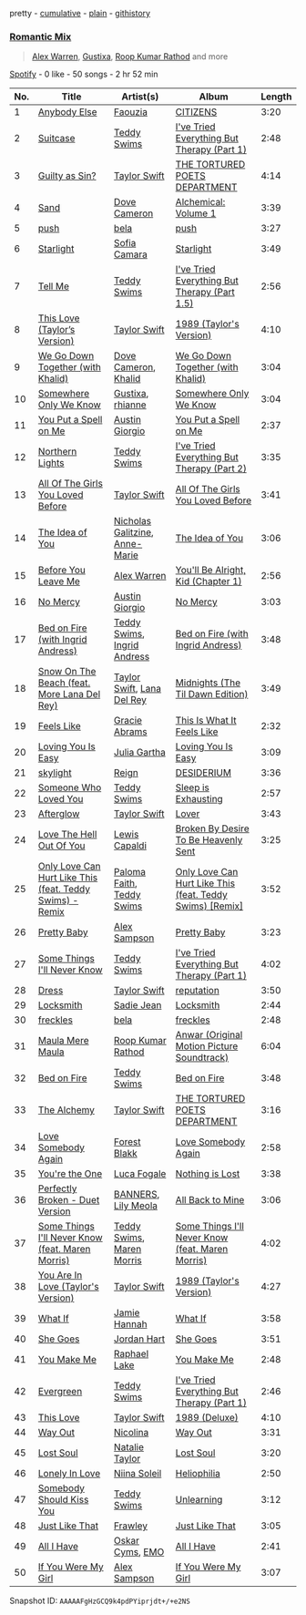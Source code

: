 pretty - [cumulative](/playlists/cumulative/37i9dQZF1EVGJJ3r00UGAt.md) - [plain](/playlists/plain/37i9dQZF1EVGJJ3r00UGAt) - [githistory](https://github.githistory.xyz/mdn522/spotify-playlist-archive/blob/main/playlists/plain/37i9dQZF1EVGJJ3r00UGAt)

### [Romantic Mix](https://open.spotify.com/playlist/37i9dQZF1EVGJJ3r00UGAt)

> <a href=spotify:playlist:37i9dQZF1EIW59fyjC7s7V>Alex Warren</a>, <a href=spotify:playlist:37i9dQZF1EIVjpSMIvUgDe>Gustixa</a>, <a href=spotify:playlist:37i9dQZF1EIVmJWOWwC7OX>Roop Kumar Rathod</a> and more

[Spotify](https://open.spotify.com/user/spotify) - 0 like - 50 songs - 2 hr 52 min

| No. | Title | Artist(s) | Album | Length |
|---|---|---|---|---|
| 1 | [Anybody Else](https://open.spotify.com/track/5SR9WnrC9pGFfDld6xoil5) | [Faouzia](https://open.spotify.com/artist/5NhgsV7qPWHZqYEMKzbYvo) | [CITIZENS](https://open.spotify.com/album/3nh4uK04eRkHyrxIDWEfkp) | 3:20 |
| 2 | [Suitcase](https://open.spotify.com/track/0IDKI9KI71q4YPrW58hNtA) | [Teddy Swims](https://open.spotify.com/artist/33qOK5uJ8AR2xuQQAhHump) | [I've Tried Everything But Therapy \(Part 1\)](https://open.spotify.com/album/7nacKlk586eLRBSIsrk9DB) | 2:48 |
| 3 | [Guilty as Sin?](https://open.spotify.com/track/0W0iAC1VGlB82PI6elxFYf) | [Taylor Swift](https://open.spotify.com/artist/06HL4z0CvFAxyc27GXpf02) | [THE TORTURED POETS DEPARTMENT](https://open.spotify.com/album/1Mo4aZ8pdj6L1jx8zSwJnt) | 4:14 |
| 4 | [Sand](https://open.spotify.com/track/7lcptQMdfkgUAQ3Ek83K5V) | [Dove Cameron](https://open.spotify.com/artist/2W8yFh0Ga6Yf3jiayVxwkE) | [Alchemical: Volume 1](https://open.spotify.com/album/4kC5hseZbGaAjiJvr9Hk55) | 3:39 |
| 5 | [push](https://open.spotify.com/track/4AXpkLLBbmV8ShQy1eFCY0) | [bela](https://open.spotify.com/artist/0ub6lhfbgTFyFdSX4wHtTx) | [push](https://open.spotify.com/album/726qYb7KpVGPnkd6w8MW0m) | 3:27 |
| 6 | [Starlight](https://open.spotify.com/track/4PIMqo5UuquO6Ygq0YWluB) | [Sofia Camara](https://open.spotify.com/artist/5bdLfpk3TpFVwrlHWmPL55) | [Starlight](https://open.spotify.com/album/4NCi5xTV4dpRZktV3BeEaK) | 3:49 |
| 7 | [Tell Me](https://open.spotify.com/track/3WyUluIcDGvi2sCAOpiJUH) | [Teddy Swims](https://open.spotify.com/artist/33qOK5uJ8AR2xuQQAhHump) | [I've Tried Everything But Therapy \(Part 1.5\)](https://open.spotify.com/album/3egFmnuKrjoMAlqCfdw7KH) | 2:56 |
| 8 | [This Love \(Taylor’s Version\)](https://open.spotify.com/track/5QVVjX0ZItqlVpEuVCM9Yg) | [Taylor Swift](https://open.spotify.com/artist/06HL4z0CvFAxyc27GXpf02) | [1989 \(Taylor's Version\)](https://open.spotify.com/album/64LU4c1nfjz1t4VnGhagcg) | 4:10 |
| 9 | [We Go Down Together \(with Khalid\)](https://open.spotify.com/track/2Y67qsABsPKMrvCxPCzL6r) | [Dove Cameron](https://open.spotify.com/artist/2W8yFh0Ga6Yf3jiayVxwkE), [Khalid](https://open.spotify.com/artist/6LuN9FCkKOj5PcnpouEgny) | [We Go Down Together \(with Khalid\)](https://open.spotify.com/album/3ja0XiK9ABd3vSbLNHlna3) | 3:04 |
| 10 | [Somewhere Only We Know](https://open.spotify.com/track/1avbaACTs8QOtkAVD5YIiT) | [Gustixa](https://open.spotify.com/artist/5dLfdoRqimRnbTC19bdbRD), [rhianne](https://open.spotify.com/artist/7rKnoYexRQgOhdwElQSTl6) | [Somewhere Only We Know](https://open.spotify.com/album/1czr6IuL7gcx5vqp0jzJR6) | 3:04 |
| 11 | [You Put a Spell on Me](https://open.spotify.com/track/0j22qHa0UFrzpAZnQ40XO9) | [Austin Giorgio](https://open.spotify.com/artist/2NhXno18MV9YbhVmr5QX11) | [You Put a Spell on Me](https://open.spotify.com/album/1aWZYv5kgG8cwmJt69edyb) | 2:37 |
| 12 | [Northern Lights](https://open.spotify.com/track/53LrdNXkfGaS6pdyWDype0) | [Teddy Swims](https://open.spotify.com/artist/33qOK5uJ8AR2xuQQAhHump) | [I've Tried Everything But Therapy \(Part 2\)](https://open.spotify.com/album/6kvSdLjli85tMwW4jlCN0o) | 3:35 |
| 13 | [All Of The Girls You Loved Before](https://open.spotify.com/track/4P9Q0GojKVXpRTJCaL3kyy) | [Taylor Swift](https://open.spotify.com/artist/06HL4z0CvFAxyc27GXpf02) | [All Of The Girls You Loved Before](https://open.spotify.com/album/1Uauz6ql2dIPvIOH4JiuhD) | 3:41 |
| 14 | [The Idea of You](https://open.spotify.com/track/13skFf8DWYHxbZx3jP3V0B) | [Nicholas Galitzine](https://open.spotify.com/artist/6FupcSGek9Zs4EJGpkBllL), [Anne\-Marie](https://open.spotify.com/artist/1zNqDE7qDGCsyzJwohVaoX) | [The Idea of You](https://open.spotify.com/album/5brGFiJgrngm9vyWMhzc9Y) | 3:06 |
| 15 | [Before You Leave Me](https://open.spotify.com/track/792FHkvZbBQuWWM1a4TfL8) | [Alex Warren](https://open.spotify.com/artist/0fTSzq9jAh4c36UVb4V7CB) | [You'll Be Alright, Kid \(Chapter 1\)](https://open.spotify.com/album/1eCGY9WJpYgtaFh1Lk2KNo) | 2:56 |
| 16 | [No Mercy](https://open.spotify.com/track/5FC8o88GIaD5Rg5OBIutcC) | [Austin Giorgio](https://open.spotify.com/artist/2NhXno18MV9YbhVmr5QX11) | [No Mercy](https://open.spotify.com/album/0fUzuwdOrxYaUnigrcS0r5) | 3:03 |
| 17 | [Bed on Fire \(with Ingrid Andress\)](https://open.spotify.com/track/0739yB1rNxAQeLda9pOrEP) | [Teddy Swims](https://open.spotify.com/artist/33qOK5uJ8AR2xuQQAhHump), [Ingrid Andress](https://open.spotify.com/artist/0jPnVIasXzBYjrlpO5irii) | [Bed on Fire \(with Ingrid Andress\)](https://open.spotify.com/album/1tOEXqqFrTxoyHTXhvb8E5) | 3:48 |
| 18 | [Snow On The Beach \(feat\. More Lana Del Rey\)](https://open.spotify.com/track/4zmKGsrXjLmljb5fTaBTot) | [Taylor Swift](https://open.spotify.com/artist/06HL4z0CvFAxyc27GXpf02), [Lana Del Rey](https://open.spotify.com/artist/00FQb4jTyendYWaN8pK0wa) | [Midnights \(The Til Dawn Edition\)](https://open.spotify.com/album/1fnJ7k0bllNfL1kVdNVW1A) | 3:49 |
| 19 | [Feels Like](https://open.spotify.com/track/35IcAVSMsU9qzHfpPbvC8A) | [Gracie Abrams](https://open.spotify.com/artist/4tuJ0bMpJh08umKkEXKUI5) | [This Is What It Feels Like](https://open.spotify.com/album/7l2g05NyprwonSFIs2y8at) | 2:32 |
| 20 | [Loving You Is Easy](https://open.spotify.com/track/5bGdO5rwPjJ3Atwn2zKVYW) | [Julia Gartha](https://open.spotify.com/artist/0msMwWNlbZhRSsGqAQdPAs) | [Loving You Is Easy](https://open.spotify.com/album/58ZbClZtnRIEtTmcrCenRH) | 3:09 |
| 21 | [skylight](https://open.spotify.com/track/0HdQ1b9sQ57QEIUwNPBssy) | [Reign](https://open.spotify.com/artist/2j24RHXzy8R26mtVQK0n8n) | [DESIDERIUM](https://open.spotify.com/album/7vb0r9y5Q8sJsTx7lyVJZk) | 3:36 |
| 22 | [Someone Who Loved You](https://open.spotify.com/track/144wciVMFV19YTkmZ50g4z) | [Teddy Swims](https://open.spotify.com/artist/33qOK5uJ8AR2xuQQAhHump) | [Sleep is Exhausting](https://open.spotify.com/album/0fc1W53T3llTmKSzRgaj3s) | 2:57 |
| 23 | [Afterglow](https://open.spotify.com/track/1SymEzIT3H8UZfibCs3TYi) | [Taylor Swift](https://open.spotify.com/artist/06HL4z0CvFAxyc27GXpf02) | [Lover](https://open.spotify.com/album/1NAmidJlEaVgA3MpcPFYGq) | 3:43 |
| 24 | [Love The Hell Out Of You](https://open.spotify.com/track/2qyeAiFswWB2PmYhdeObTP) | [Lewis Capaldi](https://open.spotify.com/artist/4GNC7GD6oZMSxPGyXy4MNB) | [Broken By Desire To Be Heavenly Sent](https://open.spotify.com/album/0ECSyPejfD7oL95dD3jgoi) | 3:25 |
| 25 | [Only Love Can Hurt Like This \(feat\. Teddy Swims\) \- Remix](https://open.spotify.com/track/0LCkj8JSa3pahuphDXiOwZ) | [Paloma Faith](https://open.spotify.com/artist/4fwuXg6XQHfdlOdmw36OHa), [Teddy Swims](https://open.spotify.com/artist/33qOK5uJ8AR2xuQQAhHump) | [Only Love Can Hurt Like This \(feat\. Teddy Swims\) \[Remix\]](https://open.spotify.com/album/2jAnutEJgLvYaO73RBRKiJ) | 3:52 |
| 26 | [Pretty Baby](https://open.spotify.com/track/78ZGO8OXHHBYg2ZhMNaywU) | [Alex Sampson](https://open.spotify.com/artist/70LuGDrcHRTN0dQJoLN7rf) | [Pretty Baby](https://open.spotify.com/album/3r1xlXd5nl8DgO9RGJWZZO) | 3:23 |
| 27 | [Some Things I'll Never Know](https://open.spotify.com/track/3sXWFs0hku4tR5cy54PnRz) | [Teddy Swims](https://open.spotify.com/artist/33qOK5uJ8AR2xuQQAhHump) | [I've Tried Everything But Therapy \(Part 1\)](https://open.spotify.com/album/7nacKlk586eLRBSIsrk9DB) | 4:02 |
| 28 | [Dress](https://open.spotify.com/track/6oVxXO5oQ4pTpO8RSnkzvv) | [Taylor Swift](https://open.spotify.com/artist/06HL4z0CvFAxyc27GXpf02) | [reputation](https://open.spotify.com/album/6DEjYFkNZh67HP7R9PSZvv) | 3:50 |
| 29 | [Locksmith](https://open.spotify.com/track/4HcARAxzsbIB3MqiEkejM6) | [Sadie Jean](https://open.spotify.com/artist/0sMAHzxguan2KpnKFZPW2d) | [Locksmith](https://open.spotify.com/album/1XsMFyyPhYodMoE8V0SMkl) | 2:44 |
| 30 | [freckles](https://open.spotify.com/track/24rKr98pwkosImH2OskVS2) | [bela](https://open.spotify.com/artist/0ub6lhfbgTFyFdSX4wHtTx) | [freckles](https://open.spotify.com/album/6OY7j8ICBnGqSTdITV0Yd0) | 2:48 |
| 31 | [Maula Mere Maula](https://open.spotify.com/track/5KNuHsIeFtD0oukst77hBi) | [Roop Kumar Rathod](https://open.spotify.com/artist/03SZmfKAgYRQKUwy0EoJUa) | [Anwar \(Original Motion Picture Soundtrack\)](https://open.spotify.com/album/3MTyvN8DogBzkLz8ThUKuc) | 6:04 |
| 32 | [Bed on Fire](https://open.spotify.com/track/5O5ExR5u69CclV8lb24WmV) | [Teddy Swims](https://open.spotify.com/artist/33qOK5uJ8AR2xuQQAhHump) | [Bed on Fire](https://open.spotify.com/album/6wSN7NkylN8rRm6Z4QqFTg) | 3:48 |
| 33 | [The Alchemy](https://open.spotify.com/track/1dhMTsEZz6ZEquGvmzVoHn) | [Taylor Swift](https://open.spotify.com/artist/06HL4z0CvFAxyc27GXpf02) | [THE TORTURED POETS DEPARTMENT](https://open.spotify.com/album/1Mo4aZ8pdj6L1jx8zSwJnt) | 3:16 |
| 34 | [Love Somebody Again](https://open.spotify.com/track/5oMEctLBPeeRe1VvYiN8xP) | [Forest Blakk](https://open.spotify.com/artist/7q7IUe2AqtifSZ2q52kHFc) | [Love Somebody Again](https://open.spotify.com/album/4t3bg4GQxROjqTbZ7OYlo5) | 2:58 |
| 35 | [You're the One](https://open.spotify.com/track/2YZKZQzTbqD1mrAXud4KR6) | [Luca Fogale](https://open.spotify.com/artist/3GKdEPHUSBp3iNT4SG2Med) | [Nothing is Lost](https://open.spotify.com/album/2dJFPS35VJOjEzW87m7lnD) | 3:38 |
| 36 | [Perfectly Broken \- Duet Version](https://open.spotify.com/track/7HWJ0RYWJHWrKMBJqSqmmj) | [BANNERS](https://open.spotify.com/artist/4qWnlmXWuGv2TtuxtIWlJX), [Lily Meola](https://open.spotify.com/artist/5WC6EbIrTO76x30w5LtzS6) | [All Back to Mine](https://open.spotify.com/album/1eUDWwJSPm3g240y4VKDkx) | 3:06 |
| 37 | [Some Things I'll Never Know \(feat\. Maren Morris\)](https://open.spotify.com/track/3oSGigVd5RezNkTV9PRGmL) | [Teddy Swims](https://open.spotify.com/artist/33qOK5uJ8AR2xuQQAhHump), [Maren Morris](https://open.spotify.com/artist/6WY7D3jk8zTrHtmkqqo5GI) | [Some Things I'll Never Know \(feat\. Maren Morris\)](https://open.spotify.com/album/1iUKdH9SrtKcSaCbIVcrNj) | 4:02 |
| 38 | [You Are In Love \(Taylor's Version\)](https://open.spotify.com/track/4UwqOWDpdeIDVQDuKT6iza) | [Taylor Swift](https://open.spotify.com/artist/06HL4z0CvFAxyc27GXpf02) | [1989 \(Taylor's Version\)](https://open.spotify.com/album/64LU4c1nfjz1t4VnGhagcg) | 4:27 |
| 39 | [What If](https://open.spotify.com/track/7JUiTNJxwvI2nIizLo0vBx) | [Jamie Hannah](https://open.spotify.com/artist/6ClC6zGAd1tGdbHqtlnnI5) | [What If](https://open.spotify.com/album/4yzKMFRdsWCEE8WMKPPUiN) | 3:58 |
| 40 | [She Goes](https://open.spotify.com/track/0FAHiIwKwtgwBYWKdXgDb9) | [Jordan Hart](https://open.spotify.com/artist/2NuHJNDBd9Vq4k09qrXibo) | [She Goes](https://open.spotify.com/album/6isqm6tzgLho09iIAbC5qK) | 3:51 |
| 41 | [You Make Me](https://open.spotify.com/track/6JAjN1RaLlRr48DfYAfWox) | [Raphael Lake](https://open.spotify.com/artist/1jHQI26XkjY8BHwvDnh9Jw) | [You Make Me](https://open.spotify.com/album/3vohGKTjw8mvlgdP8ms78i) | 2:48 |
| 42 | [Evergreen](https://open.spotify.com/track/6MgKLLyCDKkmQF8PBB5zst) | [Teddy Swims](https://open.spotify.com/artist/33qOK5uJ8AR2xuQQAhHump) | [I've Tried Everything But Therapy \(Part 1\)](https://open.spotify.com/album/7nacKlk586eLRBSIsrk9DB) | 2:46 |
| 43 | [This Love](https://open.spotify.com/track/4L560fic5PaTuCFm6CviKa) | [Taylor Swift](https://open.spotify.com/artist/06HL4z0CvFAxyc27GXpf02) | [1989 \(Deluxe\)](https://open.spotify.com/album/1yGbNOtRIgdIiGHOEBaZWf) | 4:10 |
| 44 | [Way Out](https://open.spotify.com/track/7DpgZ3lHeulnpPPoSSLkqt) | [Nicolina](https://open.spotify.com/artist/7srWOPjLNJJW3N45zOynFb) | [Way Out](https://open.spotify.com/album/3EEBiBdTon8zRDcWI30LPo) | 3:31 |
| 45 | [Lost Soul](https://open.spotify.com/track/1DpfbpZ2A5qUvwmQ1eMl21) | [Natalie Taylor](https://open.spotify.com/artist/2WxjxdeF7GGdcCK276qViY) | [Lost Soul](https://open.spotify.com/album/7fYr5G691mX0yqmrvytwOf) | 3:20 |
| 46 | [Lonely In Love](https://open.spotify.com/track/7dBNJrM7tZEA4RRIEk8KuZ) | [Niina Soleil](https://open.spotify.com/artist/3SCtnUPSAO4z0LqyzVFLGS) | [Heliophilia](https://open.spotify.com/album/5n9DAMB2LT9s3fxLNrdLJt) | 2:50 |
| 47 | [Somebody Should Kiss You](https://open.spotify.com/track/5AfsHUyPD9gfSEUYV3i5Nw) | [Teddy Swims](https://open.spotify.com/artist/33qOK5uJ8AR2xuQQAhHump) | [Unlearning](https://open.spotify.com/album/6UgNw0NOw3Ixs0kAWl7RGr) | 3:12 |
| 48 | [Just Like That](https://open.spotify.com/track/479v5EqlFiLGtMDpQx0e7T) | [Frawley](https://open.spotify.com/artist/0Ey8TMIVvT6OSYiblEuyMh) | [Just Like That](https://open.spotify.com/album/7lRCxAEU9BdAkkdaUROjRF) | 3:05 |
| 49 | [All I Have](https://open.spotify.com/track/1zJq3jgFYiTV22zdTBbnHy) | [Oskar Cyms](https://open.spotify.com/artist/2fcIazWMq5XONzkuCwSSEr), [EMO](https://open.spotify.com/artist/0ORYVI6HcOBBPflrE4EcQM) | [All I Have](https://open.spotify.com/album/2p4P0WtQvhawi2Fl4DsaKz) | 2:41 |
| 50 | [If You Were My Girl](https://open.spotify.com/track/4PaVGOFq4LULy8arMFWDGU) | [Alex Sampson](https://open.spotify.com/artist/70LuGDrcHRTN0dQJoLN7rf) | [If You Were My Girl](https://open.spotify.com/album/43wlF18ahRAesAEW0SIslv) | 3:07 |

Snapshot ID: `AAAAAFgHzGCQ9k4pdPYiprjdt+/+e2NS`
